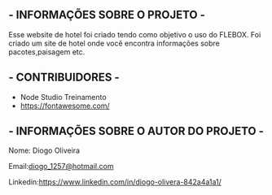## - INFORMAÇÕES SOBRE O PROJETO - ##

Esse website  de hotel foi criado tendo como objetivo o uso do FLEBOX.
Foi criado um site de hotel onde você encontra informações sobre pacotes,paisagem etc.



## - CONTRIBUIDORES - ##
- Node Studio Treinamento
- https://fontawesome.com/

## - INFORMAÇÕES SOBRE O AUTOR DO PROJETO - ##
Nome: Diogo Oliveira

Email:diogo_1257@hotmail.com

Linkedin:https://www.linkedin.com/in/diogo-olivera-842a4a1a1/